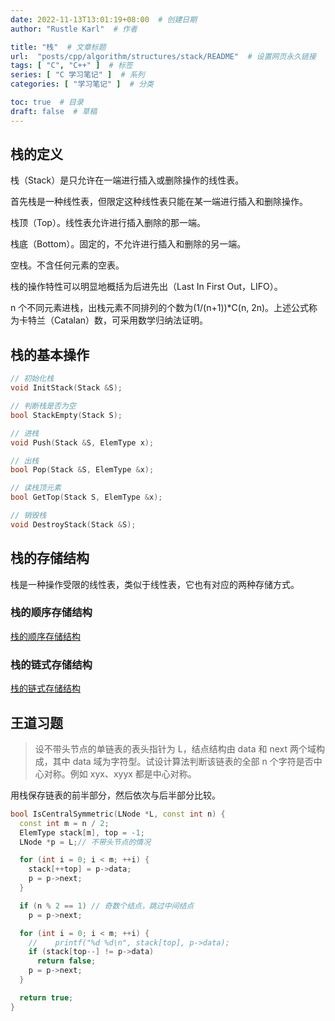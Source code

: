 ```yaml
---
date: 2022-11-13T13:01:19+08:00  # 创建日期
author: "Rustle Karl"  # 作者

title: "栈"  # 文章标题
url:  "posts/cpp/algorithm/structures/stack/README"  # 设置网页永久链接
tags: [ "C", "C++" ]  # 标签
series: [ "C 学习笔记" ]  # 系列
categories: [ "学习笔记" ]  # 分类

toc: true  # 目录
draft: false  # 草稿
---
```


## 栈的定义

栈（Stack）是只允许在一端进行插入或删除操作的线性表。

首先栈是一种线性表，但限定这种线性表只能在某一端进行插入和删除操作。

栈顶（Top）。线性表允许进行插入删除的那一端。

栈底（Bottom）。固定的，不允许进行插入和删除的另一端。

空栈。不含任何元素的空表。

栈的操作特性可以明显地概括为后进先出（Last In First Out，LIFO）。

n 个不同元素进栈，出栈元素不同排列的个数为(1/(n+1))*C(n, 2n)。上述公式称为卡特兰（Catalan）数，可采用数学归纳法证明。

## 栈的基本操作

```c++
// 初始化栈
void InitStack(Stack &S);

// 判断栈是否为空
bool StackEmpty(Stack S);

// 进栈
void Push(Stack &S, ElemType x);

// 出栈
bool Pop(Stack &S, ElemType &x);

// 读栈顶元素
bool GetTop(Stack S, ElemType &x);

// 销毁栈
void DestroyStack(Stack &S);
```

## 栈的存储结构

栈是一种操作受限的线性表，类似于线性表，它也有对应的两种存储方式。

### 栈的顺序存储结构

[栈的顺序存储结构](sequence_stack.md)

### 栈的链式存储结构

[栈的链式存储结构](linked_stack.md)

## 王道习题

> 设不带头节点的单链表的表头指针为 L，结点结构由 data 和 next 两个域构成，其中 data 域为字符型。试设计算法判断该链表的全部 n 个字符是否中心对称。例如 xyx、xyyx 都是中心对称。

用栈保存链表的前半部分，然后依次与后半部分比较。

```c++
bool IsCentralSymmetric(LNode *L, const int n) {
  const int m = n / 2;
  ElemType stack[m], top = -1;
  LNode *p = L;// 不带头节点的情况

  for (int i = 0; i < m; ++i) {
    stack[++top] = p->data;
    p = p->next;
  }

  if (n % 2 == 1) // 奇数个结点，跳过中间结点
    p = p->next;

  for (int i = 0; i < m; ++i) {
    //    printf("%d %d\n", stack[top], p->data);
    if (stack[top--] != p->data)
      return false;
    p = p->next;
  }

  return true;
}
```

```c++

```

```c++

```

